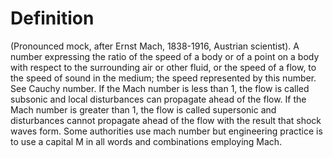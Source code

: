 # Definition

(Pronounced mock, after Ernst Mach, 1838-1916, Austrian scientist). A
number expressing the ratio of the speed of a body or of a point on a
body with respect to the surrounding air or other fluid, or the speed of
a flow, to the speed of sound in the medium; the speed represented by
this number. See Cauchy number. If the Mach number is less than 1, the
flow is called subsonic and local disturbances can propagate ahead of
the flow. If the Mach number is greater than 1, the flow is called
supersonic and disturbances cannot propagate ahead of the flow with the
result that shock waves form. Some authorities use mach number but
engineering practice is to use a capital M in all words and combinations
employing Mach.
